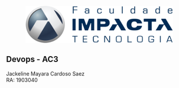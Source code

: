 <p align="center"><img src="https://raw.githubusercontent.com/jackelinesaez/devops_ac03/main/logo_impacta.png" width="400" height="100"></p>
  
## Devops - AC3

Jackeline Mayara Cardoso Saez      
RA: 1903040
